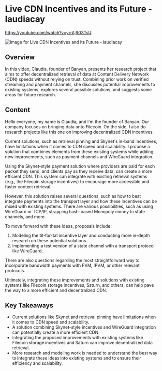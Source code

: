 # Live CDN Incentives and its Future - laudiacay

<https://youtube.com/watch?v=yrrAjR03TsU>

![image for Live CDN Incentives and its Future - laudiacay](/thing23/yrrAjR03TsU.jpg)

## Overview

In this video, Claudia, founder of Banyan, presents her research project that aims to offer decentralized retrieval of data at Content Delivery Network (CDN) speeds without relying on trust. Combining prior work on verified streaming and payment channels, she discusses potential improvements to existing systems, explores several possible solutions, and suggests some areas for future research.

## Content

Hello everyone, my name is Claudia, and I'm the founder of Banyan. Our company focuses on bringing data onto Filecoin. On the side, I also do research projects like this one on improving decentralized CDN incentives. 

Current solutions, such as retrieval pinning and Skynet's in-band incentives, have limitations when it comes to CDN speed and scalability. I propose a solution that combines elements from these existing systems while adding new improvements, such as payment channels and WireGuard integration.

Using the Skynet-style payment solution where providers are paid for each packet they send, and clients pay as they receive data, can create a more efficient CDN. This system can integrate with existing retrieval systems (e.g., the Filecoin storage incentives) to encourage more accessible and faster content retrieval.

However, this solution raises several questions, such as how to best integrate payments into the transport layer and how these incentives can be mixed with existing systems. There are various possibilities, such as using WireGuard or TCP/IP, strapping hash-based Monopoly money to state channels, and more.

To move forward with these ideas, proposals include:

1. Modeling the tit-for-tat incentive layer and conducting more in-depth research on these potential solutions.
2. Implementing a test version of a state channel with a transport protocol like WireGuard.

There are also questions regarding the most straightforward way to incorporate bandwidth payments with FVM, IPVM, or other relevant protocols.

Ultimately, integrating these improvements and solutions with existing systems like Filecoin storage incentives, Saturn, and others, can help pave the way to a more efficient and decentralized CDN.

## Key Takeaways

- Current solutions like Skynet and retrieval pinning have limitations when it comes to CDN speed and scalability.
- A solution combining Skynet-style incentives and WireGuard integration can potentially create a more efficient CDN.
- Integrating the proposed improvements with existing systems like Filecoin storage incentives and Saturn can improve decentralized data retrieval.
- More research and modeling work is needed to understand the best way to integrate these ideas into existing systems and to ensure their efficiency and scalability.